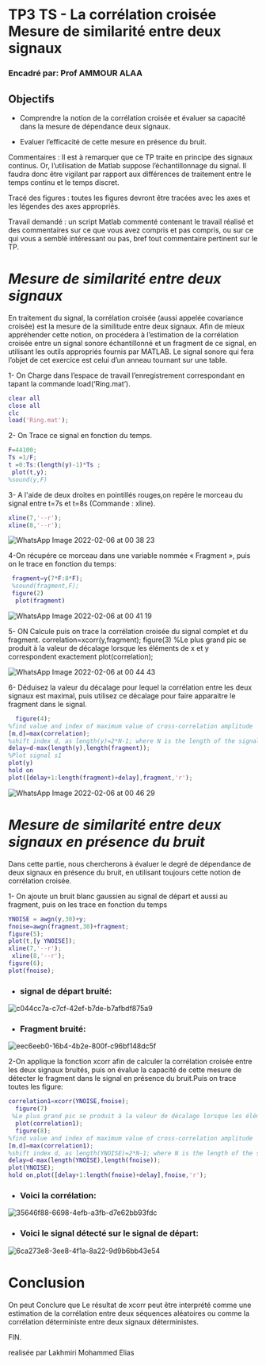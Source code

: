 # TP3 TS - La corrélation croisée Mesure de similarité entre deux signaux
### Encadré par: Prof AMMOUR ALAA

## Objectifs

- Comprendre la notion de la corrélation croisée et évaluer sa capacité dans la mesure de dépendance deux signaux.

- Evaluer l’efficacité de cette mesure en présence du bruit.

Commentaires : Il est à remarquer que ce TP traite en principe des signaux continus. Or, l’utilisation de Matlab suppose l’échantillonnage du signal. Il faudra donc être vigilant par rapport aux différences de traitement entre le temps continu et le temps discret.

Tracé des figures : toutes les figures devront être tracées avec les axes et les légendes des axes appropriés.

Travail demandé : un script Matlab commenté contenant le travail réalisé et des commentaires sur ce que vous avez compris et pas compris, ou sur ce qui vous a semblé intéressant ou pas, bref tout commentaire pertinent sur le TP.

# _Mesure de similarité entre deux signaux_
En traitement du signal, la corrélation croisée (aussi appelée covariance croisée) est la mesure de la similitude entre deux signaux. Afin de mieux appréhender cette notion, on procédera à l’estimation de la corrélation croisée entre un signal sonore échantillonné et un fragment de ce signal, en utilisant les outils appropriés fournis par MATLAB. Le signal sonore qui fera l’objet de cet exercice est celui d’un anneau tournant sur une table.

1- On Charge dans l’espace de travail l’enregistrement correspondant en tapant la commande load(‘Ring.mat’).  

```MATLAB
clear all
close all
clc
load('Ring.mat');
```
2- On Trace ce signal en fonction du temps.
```MATLAB
F=44100;
Ts =1/F;
t =0:Ts:(length(y)-1)*Ts ;
 plot(t,y);
%sound(y,F)
 ```
 3- A l'aide de deux droites en pointillés rouges,on repére le morceau du signal entre t=7s et t=8s (Commande : xline).
 ```MATLAB
 xline(7,'--r');
 xline(8,'--r');
 ```
 ![WhatsApp Image 2022-02-06 at 00 38 23](https://user-images.githubusercontent.com/53974876/152662617-a79e1c29-72bf-4071-85f8-d49ca8e0c859.jpeg)
 
 4-On récupére ce morceau dans une variable nommée « Fragment », puis on le trace en fonction du temps:

```MATLAB
 fragment=y(7*F:8*F);
 %sound(fragment,F);
 figure(2)
  plot(fragment)
```
![WhatsApp Image 2022-02-06 at 00 41 19](https://user-images.githubusercontent.com/53974876/152662677-d3d4bb52-70d3-4b4e-8589-72093b8eac80.jpeg)

5- ON Calcule puis on trace la corrélation croisée du signal complet et du fragment.
correlation=xcorr(y,fragment);
figure(3)
%Le plus grand pic se produit à la valeur de décalage lorsque les éléments de x et y correspondent exactement
plot(correlation);

![WhatsApp Image 2022-02-06 at 00 44 43](https://user-images.githubusercontent.com/53974876/152662745-bd2f55ba-c1c9-4db8-8dd8-7abd62ae0e37.jpeg)




6- Déduisez la valeur du décalage pour lequel la corrélation entre les deux signaux est maximal, puis utilisez ce décalage pour faire apparaitre le fragment dans le signal.
```MATLAB
  figure(4);
%find value and index of maximum value of cross-correlation amplitude
[m,d]=max(correlation);      
%shift index d, as length(y)=2*N-1; where N is the length of the signals
delay=d-max(length(y),length(fragment));   
%Plot signal s1
plot(y)                                     
hold on
plot([delay+1:length(fragment)+delay],fragment,'r');  
```

![WhatsApp Image 2022-02-06 at 00 46 29](https://user-images.githubusercontent.com/53974876/152662776-1178bfc1-d783-407e-a6fb-45022ca63bd6.jpeg)



#  _Mesure de similarité entre deux signaux en présence du bruit_



Dans cette partie, nous chercherons à évaluer le degré de dépendance de deux signaux en présence du bruit, en utilisant toujours cette notion de corrélation croisée.

1- On ajoute un bruit blanc gaussien au signal de départ et aussi au fragment, puis on les trace en fonction du temps
```MATLAB
YNOISE = awgn(y,30)+y;
fnoise=awgn(fragment,30)+fragment;
figure(5);
plot(t,[y YNOISE]);
xline(7,'--r');
 xline(8,'--r');
figure(6);
plot(fnoise);
```


- ### signal de départ bruité:

![c044cc7a-c7cf-42ef-b7de-b7afbdf875a9](https://user-images.githubusercontent.com/53974876/152662827-ef7c6632-0a66-431f-b508-20aee1635154.jpg)

- ### Fragment bruité:

![eec6eeb0-16b4-4b2e-800f-c96bf148dc5f](https://user-images.githubusercontent.com/53974876/152662856-d514a813-4e1c-42db-887a-63ffc2900b78.jpg)

2-On applique la fonction xcorr afin de calculer la corrélation croisée entre les deux signaux bruités, puis on évalue la capacité de cette mesure de détecter le fragment dans le signal en présence du bruit.Puis on trace toutes les figure:

```MATLAB
correlation1=xcorr(YNOISE,fnoise);
  figure(7)
 %Le plus grand pic se produit à la valeur de décalage lorsque les éléments de x et y correspondent exactement
  plot(correlation1);
  figure(8);
%find value and index of maximum value of cross-correlation amplitude
[m,d]=max(correlation1);
%shift index d, as length(YNOISE)=2*N-1; where N is the length of the signals
delay=d-max(length(YNOISE),length(fnoise));   
plot(YNOISE);
hold on,plot([delay+1:length(fnoise)+delay],fnoise,'r');
```
- ### Voici la corrélation:

![35646f88-6698-4efb-a3fb-d7e62bb93fdc](https://user-images.githubusercontent.com/53974876/152662905-5413e6ac-cbb0-46f3-922c-05f485f1ccec.jpg)

- ### Voici le signal détecté sur le signal de départ:

![6ca273e8-3ee8-4f1a-8a22-9d9b6bb43e54](https://user-images.githubusercontent.com/53974876/152662932-5723a107-939a-494d-8e3a-5725e91b8bc5.jpg)

# Conclusion

On peut Conclure que Le résultat de xcorr peut être interprété comme une estimation de la corrélation entre deux séquences aléatoires ou comme la corrélation déterministe entre deux signaux déterministes.

FIN.

realisée par Lakhmiri Mohammed Elias


